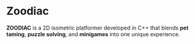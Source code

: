 # Zoodiac
**ZOODIAC** is a 2D isometric platformer developed in C++ that blends **pet taming**, **puzzle solving**, and **minigames** into one unique experience. 
